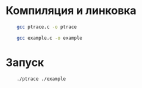 # Компиляция и линковка

```Bash
    gcc ptrace.c -o ptrace

    gcc example.c -o example
```

# Запуск

```Bash
    ./ptrace ./example
```
